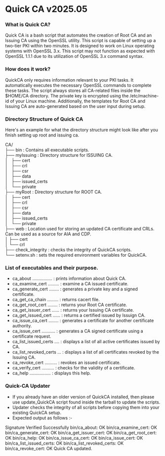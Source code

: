 # Quick CA v2025.05
  
  
### What is Quick CA?
Quick CA is a bash script that automates the creation of Root CA and an Issuing CA using the OpenSSL utility. This script is capable of setting up a two-tier PKI within two minutes. It is designed to work on Linux operating systems with OpenSSL 3.x. This script may not function as expected with OpenSSL 1.1.1 due to its utilization of OpenSSL 3.x command syntax.
  
  
  
  
### How does it work?
QuickCA only requires information relevant to your PKI tasks. It automatically executes the necessary OpenSSL commands to complete these tasks. The script always stores all CA-related files inside the $HOME/CA directory. The private key is encrypted using the /etc/machine-id of your Linux machine. Additionally, the templates for Root CA and Issuing CA are auto-generated based on the user input during setup.
  
  
  
  
### Directory Structure of Quick CA
Here's an example for what the directory structure might look like after you finish setting up root and issuing ca.

CA/<br>
├── bin			: Contains all executable scripts. <br>
├── myIssuing		: Directory structure for ISSUING CA. <br>
│   ├── cert <br>
│   ├── crl <br>
│   ├── csr <br>
│   ├── data <br>
│   ├── issued_certs <br>
│   └── private <br>
├── myRoot		: Directory structure for ROOT CA. <br>
│   ├── cert <br>
│   ├── crl <br>
│   ├── csr <br>
│   ├── data <br>
│   ├── issued_certs <br>
│   └── private <br>
├── web			: Location used for storing an updated CA certificate and CRLs. Can be used as a source for AIA and CDP. <br>
│    ├── cert <br>
│    └── crl <br>
├── check_integrity : checks the integrity of QuickCA scripts. <br>
└── setenv.sh : sets the required environment variables for QuickCA. <br>
  
  
  
### List of executables and their purpose.

 - ca_about ................ : prints information about Quick CA.
 - ca_examine_cert ......... : examine a CA issued certificate.
 - ca_generate_cert ........ : generates a private key and a signed certificate.
 - ca_get_ca_chain ......... : returns cacert file.
 - ca_get_root_cert ........ : returns your Root CA certificate.
 - ca_get_issuer_cert ...... : returns your Issuing CA certificate.
 - ca_get_issued_cert ...... : returns a certified issued by Issuign CA.
 - ca_issue_ca_cert ........ : generates a certificate for another certificate authority.
 - ca_issue_cert ........... : generates a CA signed certificate using a certificate request.
 - ca_list_issued_certs .... : displays a list of all active certificates issued by CA.
 - ca_list_revoked_certs ... : displays a list of all certificates revoked by the Issuing CA.
 - ca_revoke_cert .......... : revokes an issued certificate.
 - ca_verify_cert .......... : checks for the validity of a certificate.
 - ca_help ................. : displays this help.


### Quick-CA Updater
- If you already have an older version of QuickCA installed, then please use update_QuickCA script found inside the tarball to update the scripts.
- Updater checks the integrity of all scripts before copying them into your existing QuickCA setup.
- Expected output as follows :-
  
Signature Verified Successfully
bin/ca_about: OK
bin/ca_examine_cert: OK
bin/ca_generate_cert: OK
bin/ca_get_issuer_cert: OK
bin/ca_get_root_cert: OK
bin/ca_help: OK
bin/ca_issue_ca_cert: OK
bin/ca_issue_cert: OK
bin/ca_list_issued_certs: OK
bin/ca_list_revoked_certs: OK
bin/ca_revoke_cert: OK
Quick CA updated.
